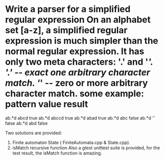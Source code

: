 Write a parser for a simplified regular expression 
	On an alphabet set [a-z], a simplified regular expression is much simpler than the normal regular expression.
It has only two meta characters: '.' and '*'.
	'.' -- exact one arbitrary character match.
	'*' -- zero or more arbitrary character match.
some example:
pattern 	value	result
==========================
ab.*d 		abcd	true
ab.*d 		abccd	true
ab.*d		abad	true
ab.*d		abc		false
ab.*d		''		false
ab.*d		abd		false
		 
Two solutions are provided:
1. Finite automaton State ( FiniteAutomata.cpp & State.cpp).
2. isMatch recursive function
Also a gtest unittest suite is provided, for the test result, the isMatch function is amazing.  
